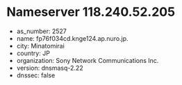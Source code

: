 # Nameserver 118.240.52.205

* as_number: 2527
* name: fp76f034cd.knge124.ap.nuro.jp.
* city: Minatomirai
* country: JP
* organization: Sony Network Communications Inc.
* version: dnsmasq-2.22
* dnssec: false
